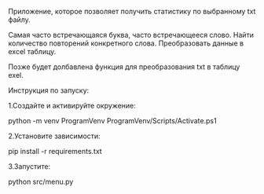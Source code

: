 Приложение, которое позволяет получить статистику по выбранному txt файлу.

Самая часто встречающаяся буква, часто встречающееся слово.
Найти количество повторений конкретного слова.
Преобразовать данные в excel таблицу.

Позже будет долбавлена функция для преобразования txt в таблицу exel.

Инструкция по запуску:

1.Создайте и активируйте окружение:

python -m venv ProgramVenv
ProgramVenv/Scripts/Activate.ps1

2.Установите зависимости:

pip install -r requirements.txt

3.Запустите:

python src/menu.py
